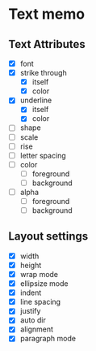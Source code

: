Text memo
=========

Text Attributes
---------------

* [x] font
* [x] strike through
	+ [x] itself
	+ [x] color
* [x] underline
	+ [x] itself
	+ [x] color
* [ ] shape
* [ ] scale
* [ ] rise
* [ ] letter spacing
* [ ] color
	+ [ ] foreground
	+ [ ] background
* [ ] alpha
	+ [ ] foreground
	+ [ ] background

Layout settings
---------------

* [x] width
* [x] height
* [x] wrap mode
* [x] ellipsize mode
* [x] indent
* [x] line spacing
* [x] justify
* [x] auto dir
* [x] alignment
* [x] paragraph mode
